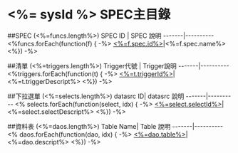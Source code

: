 # <%= sysId %> SPEC主目錄

##SPEC (<%=funcs.length%>)
SPEC ID | SPEC 說明
-------|----------
<%funcs.forEach(function(f) { -%>
[<%=f.spec.id%>](spec/<%=f.spec.id+'/'+f.spec.id%>.md)|<%=f.spec.name%>
<%}) -%>

##清單 (<%=triggers.length%>)
Trigger代號 | Trigger說明
-------|----------
<%triggers.forEach(function(t) { -%>
[<%=t.triggerId%>](wiki.html#!<%=sysId+'/sds/common/trigger/'+t.triggerId%>.md)|<%=t.triggerDescript%>
<%}) -%>

##下拉選單 (<%=selects.length%>)
datasrc ID| datasrc 說明
-------|----------
<% selects.forEach(function(select, idx) { -%>
[<%=select.selectId%>](wiki.html#!<%=sysId%>/sds/common/select/index.md#<%=select.selectId%>)|<%=select.selectDescript%>
<%}) -%>

##資料表 (<%=daos.length%>)
Table Name| Table 說明
-------|----------
<% daos.forEach(function(dao, idx) { -%>
[<%=dao.table%>](wiki.html#!<%=sysId%>/sds/common/table/<%=dao.table%>.md)|<%=dao.descript%>
<%}) -%>
